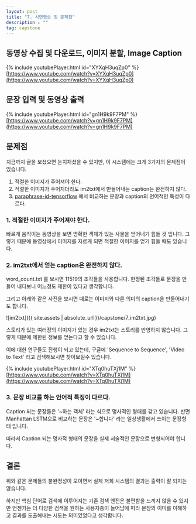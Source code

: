 ```yaml
---
layout: post
title: "7. 시연영상 및 문제점"
description : ""
tag: capstone
---
```


동영상 수집 및 다운로드, 이미지 분할, Image Caption
---

{% include youtubePlayer.html id="XYXqH3uqZp0" %}
[https://www.youtube.com/watch?v=XYXqH3uqZp0](https://www.youtube.com/watch?v=XYXqH3uqZp0)

문장 입력 및 동영상 출력
---

{% include youtubePlayer.html id="gn1H9k9F7PM" %}
[https://www.youtube.com/watch?v=gn1H9k9F7PM](https://www.youtube.com/watch?v=gn1H9k9F7PM)

문제점
---

지금까지 글을 보셨으면 눈치채셨을 수 있지만, 이 시스템에는 크게 3가지의 문제점이 있습니다.
1. 적절한 이미지가 주어져야 한다.
2. 적절한 이미지가 주어지더라도 im2txt에서 만들어내는 caption는 완전하지 않다.
3. [paraphrase-id-tensorflow](https://github.com/nelson-liu/paraphrase-id-tensorflow) 에서 비교하는 문장과 caption의 언어적인 특성이 다르다.

### 1. 적절한 이미지가 주어져야 한다.

빠르게 움직이는 동영상을 보면 명확한 객체가 있는 사물을 얻어내기 힘들 것 입니다. 그렇기 때문에 동영상에서 이미지를 자르게 되면 적절한 이미지를 얻기 힘들 때도 있습니다.

### 2. im2txt에서 얻는 caption은 완전하지 않다.

word_count.txt 를 보시면 11519의 조각들을 사용합니다. 한정된 조각들로 문장을 만들어 내다보니 어느정도 제한이 있다고 생각합니다.

그리고 아래와 같은 사진을 보시면 때로는 이미지와 다른 의미의 caption을 만들어내기도 합니다.

![im2txt]({{ site.assets | absolute_url }}/capstone/7_im2txt.jpg)

스토리가 있는 여러장의 이미지가 있는 경우 im2txt는 스토리를 반영하지 않습니다. 그렇게 때문에 제한된 정보를 얻는다고 할 수 있습니다.

이에 대한 연구들도 진행이 되고 있는데, 구글에 'Sequence to Sequence', 'Video to Text' 라고 검색해보시면 찾아보실수 있습니다.

{% include youtubePlayer.html id="XTq0huTXj1M" %}
[https://www.youtube.com/watch?v=XTq0huTXj1M](https://www.youtube.com/watch?v=XTq0huTXj1M)

### 3. 문장 비교를 하는 언어적 특징이 다르다.

Caption 되는 문장들은 '~하는 객체' 라는 식으로 명사적인 형태를 갖고 있습니다.
반면 Manhattan LSTM으로 비교하는 문장은 '~합니다' 라는 일상생활에서 쓰이는 문장형태 입니다.

따라서 Caption 되는 명사적 형태의 문장을 실제 서술적인 문장으로 변형되어야 합니다.

결론
---

위와 같은 문제들의 불완정성이 모이면서 실제 저희 시스템의 결과는 출력이 잘 되지는 않습니다.

하지만 핵심 단어로 검색에 이루어지는 기존 검색 엔진은 불편함을 느끼지 않을 수 있지만 언젠가는 더 다양한 검색을 원하는 사용자층이 늘어남에 따라 문장의 이미를 이해하고 결과를 도출해내는 시도는 의미있었다고 생각합니다.
